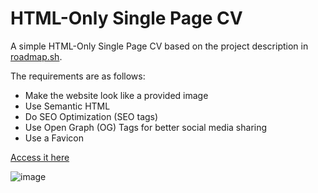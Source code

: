 # HTML-Only Single Page CV

A simple HTML-Only Single Page CV based on the project description in <a href="https://roadmap.sh/projects/single-page-cv" target="_blank">roadmap.sh</a>.

The requirements are as follows:
- Make the website look like a provided image
- Use Semantic HTML
- Do SEO Optimization (SEO tags)
- Use Open Graph (OG) Tags for better social media sharing
- Use a Favicon

<a href="https://antonymous1337.github.io/roadmap.sh_projects/001.%20Single%20Page%20CV/index.html" target="_blank">Access it here</a>

![image](https://github.com/user-attachments/assets/63d368f2-817d-4ac0-92a2-1af52291b40b)
